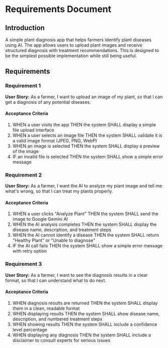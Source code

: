 # Requirements Document

## Introduction

A simple plant diagnosis app that helps farmers identify plant diseases using AI. The app allows users to upload plant images and receive structured diagnosis with treatment recommendations. This is designed to be the simplest possible implementation while still being useful.

## Requirements

### Requirement 1

**User Story:** As a farmer, I want to upload an image of my plant, so that I can get a diagnosis of any potential diseases.

#### Acceptance Criteria

1. WHEN a user visits the app THEN the system SHALL display a simple file upload interface
2. WHEN a user selects an image file THEN the system SHALL validate it is a valid image format (JPEG, PNG, WebP)
3. WHEN an image is selected THEN the system SHALL display a preview of the image
4. IF an invalid file is selected THEN the system SHALL show a simple error message

### Requirement 2

**User Story:** As a farmer, I want the AI to analyze my plant image and tell me what's wrong, so that I can treat my plants properly.

#### Acceptance Criteria

1. WHEN a user clicks "Analyze Plant" THEN the system SHALL send the image to Google Gemini AI
2. WHEN the AI analysis completes THEN the system SHALL display the disease name, description, and treatment steps
3. WHEN the AI cannot identify a disease THEN the system SHALL return "Healthy Plant" or "Unable to diagnose"
4. IF the AI call fails THEN the system SHALL show a simple error message with retry option

### Requirement 3

**User Story:** As a farmer, I want to see the diagnosis results in a clear format, so that I can understand what to do next.

#### Acceptance Criteria

1. WHEN diagnosis results are returned THEN the system SHALL display them in a clean, readable format
2. WHEN displaying results THEN the system SHALL show disease name, description, and numbered treatment steps
3. WHEN showing results THEN the system SHALL include a confidence level percentage
4. WHEN displaying any diagnosis THEN the system SHALL include a disclaimer to consult experts for serious issues